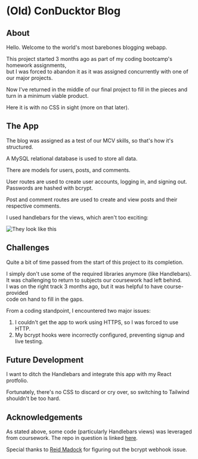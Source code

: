 # (Old) ConDucktor Blog

## About

Hello. Welcome to the world's most barebones blogging webapp.

This project started 3 months ago as part of my coding bootcamp's homework assignments,<br>
but I was forced to abandon it as it was assigned concurrently with one of our major projects.

Now I've returned in the middle of our final project to fill in the pieces and turn in a minimum viable product.

Here it is with no CSS in sight (more on that later).

## The App

The blog was assigned as a test of our MCV skills, so that's how it's structured.

A MySQL relational database is used to store all data.

There are models for users, posts, and comments.

User routes are used to create user accounts, logging in, and signing out.
Passwords are hashed with bcrypt.

Post and comment routes are used to create and view posts and their respective comments.

I used handlebars for the views, which aren't too exciting:

 ![They look like this](./public/assets/screenshot.png)

## Challenges

Quite a bit of time passed from the start of this project to its completion.

I simply don't use some of the required libraries anymore (like Handlebars).<br>
It was challenging to return to subjects our coursework had left behind.<br>
I was on the right track 3 months ago, but it was helpful to have course-provided<br>
code on hand to fill in the gaps.

From a coding standpoint, I encountered two major issues:

<ol>
  <li>I couldn't get the app to work using HTTPS, so I was forced to use HTTP.</li>
  <li>My bcrypt hooks were incorrectly configured, preventing signup and live testing.</li>
</ol>	

## Future Development

I want to ditch the Handlebars and integrate this app with my React protfolio.

Fortunately, there's no CSS to discard or cry over, so switching to Tailwind shouldn't be too hard.

## Acknowledgements

As stated above, some code (particularly Handlebars views) was leveraged from coursework. The repo in question is linked [here](https://nu.bootcampcontent.com/NU-Coding-Bootcamp/NU-VIRT-FSF-PT-01-2023-U-LOLC/-/tree/main/00-homework-solutions/14-Main).

Special thanks to [Reid Madock](https://github.com/reidmadock) for figuring out the bcrypt webhook issue.
